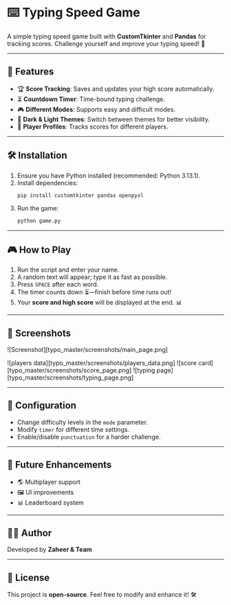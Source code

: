 # ⌨️ Typing Speed Game

A simple typing speed game built with **CustomTkinter** and **Pandas** for tracking scores. Challenge yourself and improve your typing speed! 🚀

---

## 🎯 Features

- 🏆 **Score Tracking**: Saves and updates your high score automatically.
- ⏳ **Countdown Timer**: Time-bound typing challenge.
- 🎮 **Different Modes**: Supports easy and difficult modes.
- 🌙 **Dark & Light Themes**: Switch between themes for better visibility.
- 👤 **Player Profiles**: Tracks scores for different players.

---

## 🛠️ Installation

1. Ensure you have Python installed (recommended: Python 3.13.1).
2. Install dependencies:
   ```bash
   pip install customtkinter pandas openpyxl
   ```
3. Run the game:
   ```bash
   python game.py
   ```

---

## 🎮 How to Play

1. Run the script and enter your name.
2. A random text will appear; type it as fast as possible.
3. Press `SPACE` after each word.
4. The timer counts down ⏳—finish before time runs out!
5. Your **score and high score** will be displayed at the end. 📊

---

## 📸 Screenshots

![Screenshot][typo_master/screenshots/main_page.png]

![players data][typo_master/screenshots/players_data.png]
![score card][typo_master/screenshots/score_page.png]
![typing page][typo_master/screenshots/typing_page.png]

---

## 🔧 Configuration

- Change difficulty levels in the `mode` parameter.
- Modify `timer` for different time settings.
- Enable/disable `punctuation` for a harder challenge.

---

## 🚀 Future Enhancements

- 🌎 Multiplayer support
- 🖼️ UI improvements
- 📊 Leaderboard system

---

## 👨‍💻 Author
Developed by **Zaheer & Team**

---

## 📜 License
This project is **open-source**. Feel free to modify and enhance it! 🛠️


